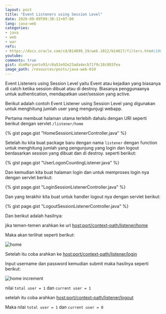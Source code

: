 ```yaml
---
layout: post
title: "Event Listeners using Session Level"
date: 2020-09-09T09:30:11+07:00
lang: java-web
categories:
- java
- web
- war
refs: 
- https://docs.oracle.com/cd/B14099_19/web.1012/b14017/filters.htm#i1000654
youtube: 
comments: true
gist: dimMaryanto93/c0a51e92e23ada4ecb71f9c18c803fea
image_path: /resources/posts/java-web-019
---
```


Event Listeners using Session Level yaitu Event atau kejadian yang biasanya di catch ketika session dibuat atau di destroy. Biasanya penggunaanya untuk authentication, mendapatkan user/session yang active.

Berikut adalah contoh Event Listener using Session Level yang digunakan untuk menghitung jumlah user yang mengunjugi webapp.

Pertama membuat halaman utama terlebih dahalu dengan URI seperti berikut dengan servlet `/listener/home`

{% gist page.gist "HomeSessionListenerController.java" %}

Setelah itu kita buat package baru dengan nama `listener` dengan function untuk menghitung jumlah yang pengunjung yang login dan logout berdasarkan session yang dibuat dan di destroy. seperti berikut:

{% gist page.gist "UserLogonCountingListener.java" %}

Dan kemudian kita buat halaman login dan untuk memproses login nya dengan servlet berikut:

{% gist page.gist "LoginSessionListenerController.java" %}

Dan yang terakhir kita buat untuk handler logout nya dengan servlet berikut:

{% gist page.gist "LogoutSessionListenerController.java" %}

Dan berikut adalah hasilnya:

jika temen-temen arahkan ke url [host:port/context-path/listener/home](http://localhost:8080/bootcamp-java-webapp/listener/home)

Maka akan terlihat seperti berikut:

![home]({{site.baseurl}}{{page.image_path}}/01-home.png)

Setelah itu coba arahkan ke [host:port/context-path/listener/login](http://localhost:8080/bootcamp-java-webapp/listener/login)

Input username dan password kemudian submit maka hasilnya seperti berikut:

![home increment]({{site.baseurl}}{{page.image_path}}/02-home-result.png)

nilai `total user = 1` dan `current user = 1` 

setelah itu coba arahkan [host:port/context-path/listener/logout](http://localhost:8080/bootcamp-java-webapp/listener/logout)

Maka nilai `total user = 1` dan `current user = 0` 